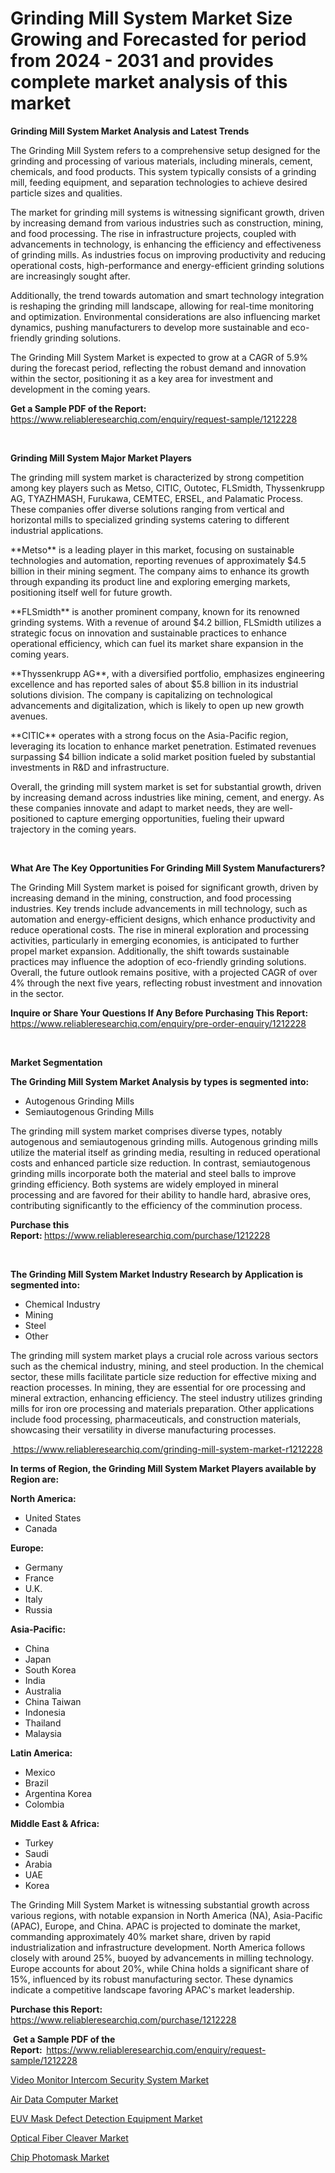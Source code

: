<p><h1>Grinding Mill System Market Size Growing and Forecasted for period from 2024 - 2031 and provides complete market analysis of this market</h1></p><p><strong>Grinding Mill System Market Analysis and Latest Trends</strong></p>
<p><p>The Grinding Mill System refers to a comprehensive setup designed for the grinding and processing of various materials, including minerals, cement, chemicals, and food products. This system typically consists of a grinding mill, feeding equipment, and separation technologies to achieve desired particle sizes and qualities. </p><p>The market for grinding mill systems is witnessing significant growth, driven by increasing demand from various industries such as construction, mining, and food processing. The rise in infrastructure projects, coupled with advancements in technology, is enhancing the efficiency and effectiveness of grinding mills. As industries focus on improving productivity and reducing operational costs, high-performance and energy-efficient grinding solutions are increasingly sought after.</p><p>Additionally, the trend towards automation and smart technology integration is reshaping the grinding mill landscape, allowing for real-time monitoring and optimization. Environmental considerations are also influencing market dynamics, pushing manufacturers to develop more sustainable and eco-friendly grinding solutions. </p><p>The Grinding Mill System Market is expected to grow at a CAGR of 5.9% during the forecast period, reflecting the robust demand and innovation within the sector, positioning it as a key area for investment and development in the coming years.</p></p>
<p><strong>Get a Sample PDF of the Report:&nbsp;</strong> <a href="https://www.reliableresearchiq.com/enquiry/request-sample/1212228?utm_campaign=101&utm_medium=2&utm_source=Github&utm_content=ia&utm_term=06102024&utm_id=grinding-mill-system">https://www.reliableresearchiq.com/enquiry/request-sample/1212228</a></p>
<p>&nbsp;</p>
<p><strong>Grinding Mill System Major Market Players</strong></p>
<p><p>The grinding mill system market is characterized by strong competition among key players such as Metso, CITIC, Outotec, FLSmidth, Thyssenkrupp AG, TYAZHMASH, Furukawa, CEMTEC, ERSEL, and Palamatic Process. These companies offer diverse solutions ranging from vertical and horizontal mills to specialized grinding systems catering to different industrial applications.</p><p>**Metso** is a leading player in this market, focusing on sustainable technologies and automation, reporting revenues of approximately $4.5 billion in their mining segment. The company aims to enhance its growth through expanding its product line and exploring emerging markets, positioning itself well for future growth.</p><p>**FLSmidth** is another prominent company, known for its renowned grinding systems. With a revenue of around $4.2 billion, FLSmidth utilizes a strategic focus on innovation and sustainable practices to enhance operational efficiency, which can fuel its market share expansion in the coming years.</p><p>**Thyssenkrupp AG**, with a diversified portfolio, emphasizes engineering excellence and has reported sales of about $5.8 billion in its industrial solutions division. The company is capitalizing on technological advancements and digitalization, which is likely to open up new growth avenues.</p><p>**CITIC** operates with a strong focus on the Asia-Pacific region, leveraging its location to enhance market penetration. Estimated revenues surpassing $4 billion indicate a solid market position fueled by substantial investments in R&D and infrastructure.</p><p>Overall, the grinding mill system market is set for substantial growth, driven by increasing demand across industries like mining, cement, and energy. As these companies innovate and adapt to market needs, they are well-positioned to capture emerging opportunities, fueling their upward trajectory in the coming years.</p></p>
<p>&nbsp;</p>
<p><strong>What Are The Key Opportunities For Grinding Mill System Manufacturers?</strong></p>
<p><p>The Grinding Mill System market is poised for significant growth, driven by increasing demand in the mining, construction, and food processing industries. Key trends include advancements in mill technology, such as automation and energy-efficient designs, which enhance productivity and reduce operational costs. The rise in mineral exploration and processing activities, particularly in emerging economies, is anticipated to further propel market expansion. Additionally, the shift towards sustainable practices may influence the adoption of eco-friendly grinding solutions. Overall, the future outlook remains positive, with a projected CAGR of over 4% through the next five years, reflecting robust investment and innovation in the sector.</p></p>
<p><strong>Inquire or Share Your Questions If Any Before Purchasing This Report:</strong> <a href="https://www.reliableresearchiq.com/enquiry/pre-order-enquiry/1212228?utm_campaign=101&utm_medium=2&utm_source=Github&utm_content=ia&utm_term=06102024&utm_id=grinding-mill-system">https://www.reliableresearchiq.com/enquiry/pre-order-enquiry/1212228</a></p>
<p>&nbsp;</p>
<p><strong>Market Segmentation</strong></p>
<p><strong>The Grinding Mill System Market Analysis by types is segmented into:</strong></p>
<p><ul><li>Autogenous Grinding Mills</li><li>Semiautogenous Grinding Mills</li></ul></p>
<p><p>The grinding mill system market comprises diverse types, notably autogenous and semiautogenous grinding mills. Autogenous grinding mills utilize the material itself as grinding media, resulting in reduced operational costs and enhanced particle size reduction. In contrast, semiautogenous grinding mills incorporate both the material and steel balls to improve grinding efficiency. Both systems are widely employed in mineral processing and are favored for their ability to handle hard, abrasive ores, contributing significantly to the efficiency of the comminution process.</p></p>
<p><strong>Purchase this Report:&nbsp;</strong><a href="https://www.reliableresearchiq.com/purchase/1212228?utm_campaign=101&utm_medium=2&utm_source=Github&utm_content=ia&utm_term=06102024&utm_id=grinding-mill-system">https://www.reliableresearchiq.com/purchase/1212228</a></p>
<p>&nbsp;</p>
<p><strong>The Grinding Mill System Market Industry Research by Application is segmented into:</strong></p>
<p><ul><li>Chemical Industry</li><li>Mining</li><li>Steel</li><li>Other</li></ul></p>
<p><p>The grinding mill system market plays a crucial role across various sectors such as the chemical industry, mining, and steel production. In the chemical sector, these mills facilitate particle size reduction for effective mixing and reaction processes. In mining, they are essential for ore processing and mineral extraction, enhancing efficiency. The steel industry utilizes grinding mills for iron ore processing and materials preparation. Other applications include food processing, pharmaceuticals, and construction materials, showcasing their versatility in diverse manufacturing processes.</p></p>
<p><a href="https://www.reliableresearchiq.com/grinding-mill-system-market-r1212228?utm_campaign=101&utm_medium=2&utm_source=Github&utm_content=ia&utm_term=06102024&utm_id=grinding-mill-system">&nbsp;https://www.reliableresearchiq.com/grinding-mill-system-market-r1212228</a></p>
<p><strong>In terms of Region, the Grinding Mill System Market Players available by Region are:</strong></p>
<p>
    <p> <strong> North America: </strong>
        <ul>
            <li>United States</li>
            <li>Canada</li>
        </ul>
        </p> 
    <p> <strong> Europe: </strong>
        <ul>
            <li>Germany</li>
            <li>France</li>
            <li>U.K.</li>
            <li>Italy</li>
            <li>Russia</li>
        </ul>
        </p> 
    <p> <strong> Asia-Pacific: </strong>
        <ul>
            <li>China</li>
            <li>Japan</li>
            <li>South Korea</li>
            <li>India</li>
            <li>Australia</li>
            <li>China Taiwan</li>
            <li>Indonesia</li>
            <li>Thailand</li>
            <li>Malaysia</li>
        </ul>
        </p> 
    <p> <strong> Latin America: </strong>
        <ul>
            <li>Mexico</li>
            <li>Brazil</li>
            <li>Argentina Korea</li>
            <li>Colombia</li>
        </ul>
        </p> 
    <p> <strong> Middle East & Africa: </strong>
        <ul>
            <li>Turkey</li>
            <li>Saudi</li>
            <li>Arabia</li>
            <li>UAE</li>
            <li>Korea</li>
        </ul>
    </p>
    </p>
<p><p>The Grinding Mill System Market is witnessing substantial growth across various regions, with notable expansion in North America (NA), Asia-Pacific (APAC), Europe, and China. APAC is projected to dominate the market, commanding approximately 40% market share, driven by rapid industrialization and infrastructure development. North America follows closely with around 25%, buoyed by advancements in milling technology. Europe accounts for about 20%, while China holds a significant share of 15%, influenced by its robust manufacturing sector. These dynamics indicate a competitive landscape favoring APAC's market leadership.</p></p>
<p><strong>Purchase this Report: </strong><a href="https://www.reliableresearchiq.com/purchase/1212228?utm_campaign=101&utm_medium=2&utm_source=Github&utm_content=ia&utm_term=06102024&utm_id=grinding-mill-system">https://www.reliableresearchiq.com/purchase/1212228</a></p>
<p>&nbsp;<strong>Get a Sample PDF of the Report:&nbsp;&nbsp;</strong><a href="https://www.reliableresearchiq.com/enquiry/request-sample/1212228?utm_campaign=101&utm_medium=2&utm_source=Github&utm_content=ia&utm_term=06102024&utm_id=grinding-mill-system">https://www.reliableresearchiq.com/enquiry/request-sample/1212228</a></p>
<p><strong></strong></p>
<p><p><a href="https://github.com/DorinaOsmani364/Market-Research-Report-List-1/blob/main/video-monitor-intercom-security-system-market.md?utm_campaign=101&utm_medium=2&utm_source=Github&utm_content=ia&utm_term=06102024&utm_id=grinding-mill-system">Video Monitor Intercom Security System Market</a></p><p><a href="https://www.linkedin.com/pulse/air-data-computer-market-size-share-growth-analysis-type-lnpef?utm_campaign=101&utm_medium=2&utm_source=Github&utm_content=ia&utm_term=06102024&utm_id=grinding-mill-system">Air Data Computer Market</a></p><p><a href="https://issuu.com/reportprime-2/docs/euv-mask-defect-detection-equipment_fa3bed0eef9f68?utm_campaign=101&utm_medium=2&utm_source=Github&utm_content=ia&utm_term=06102024&utm_id=grinding-mill-system">EUV Mask Defect Detection Equipment Market</a></p><p><a href="https://www.linkedin.com/pulse/optical-fiber-cleaver-market-industry-trends-forecast-period-wkhjf?utm_campaign=101&utm_medium=2&utm_source=Github&utm_content=ia&utm_term=06102024&utm_id=grinding-mill-system">Optical Fiber Cleaver Market</a></p><p><a href="https://issuu.com/reportprime-2/docs/chip-photomask-market-size-2030.ppt_f73245ad1a0019?utm_campaign=101&utm_medium=2&utm_source=Github&utm_content=ia&utm_term=06102024&utm_id=grinding-mill-system">Chip Photomask Market</a></p></p>
